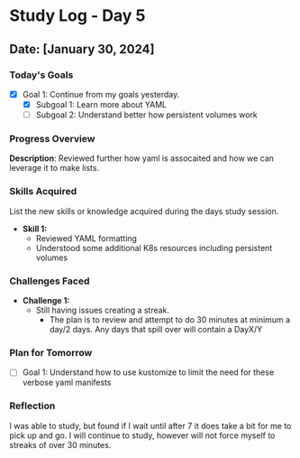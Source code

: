 # Study Log - Day 5

## Date: [January 30, 2024]

### Today's Goals

- [x] Goal 1: Continue from my goals yesterday.
  - [x] Subgoal 1: Learn more about YAML
  - [ ] Subgoal 2: Understand better how persistent volumes work

### Progress Overview
**Description**: Reviewed further how yaml is assocaited and how we can leverage it to make lists.

### Skills Acquired

List the new skills or knowledge acquired during the days study session.

- **Skill 1:**
  - Reviewed YAML formatting
  - Understood some additional K8s resources including persistent volumes

### Challenges Faced

- **Challenge 1:**
  - Still having issues creating a streak.
    -  The plan is to review and attempt to do 30 minutes at minimum a day/2 days. Any days that spill over will contain a DayX/Y


### Plan for Tomorrow

- [ ] Goal 1: Understand how to use kustomize to limit the need for these verbose yaml manifests

### Reflection

I was able to study, but found if I wait until after 7 it does take a bit for me to pick up and go. I will continue to study, however will not force myself to streaks of over 30 minutes.